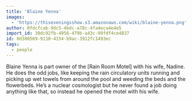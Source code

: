 ```yaml
---
title: '​Blaine Yenna'
images:
  - 'https://thiseveningsshow.s3.amazonaws.com/wiki/blaine-yenna.png'
author: 0fdcfcab-9dc5-4bdc-a78c-4fa4eca4e4e5
import_id: 30dc92fb-4956-479b-a43c-99fdf4ce4837
id: 0d380569-9110-4154-b9ac-3912fc1493ec
tags:
  - people
---
```

Blaine Yenna is part owner of the [Rain Room Motel] with his wife, Nadine. He does the odd jobs, like keeping the rain circulatory units running and picking up wet towels from around the pool and weeding the beds and the flowerbeds. He’s a nuclear cosmologist but he never found a job doing anything like that, so instead he opened the motel with his wife.